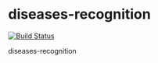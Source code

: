 # diseases-recognition
[![Build Status](https://travis-ci.org/augustoberwaldt/diseases-recognition.svg?branch=master)](https://travis-ci.org/augustoberwaldt/diseases-recognition)

diseases-recognition
